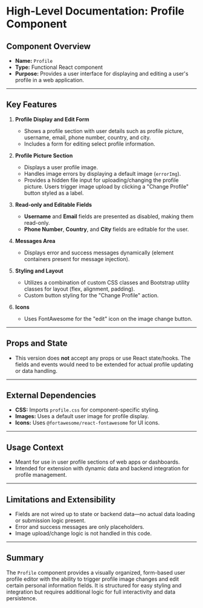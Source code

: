 # High-Level Documentation: Profile Component

## **Component Overview**
- **Name:** `Profile`
- **Type:** Functional React component
- **Purpose:** Provides a user interface for displaying and editing a user's profile in a web application.

---

## **Key Features**

1. **Profile Display and Edit Form**
    - Shows a profile section with user details such as profile picture, username, email, phone number, country, and city.
    - Includes a form for editing select profile information.

2. **Profile Picture Section**
    - Displays a user profile image.
    - Handles image errors by displaying a default image (`errorImg`).
    - Provides a hidden file input for uploading/changing the profile picture. Users trigger image upload by clicking a "Change Profile" button styled as a label.

3. **Read-only and Editable Fields**
    - **Username** and **Email** fields are presented as disabled, making them read-only.
    - **Phone Number**, **Country**, and **City** fields are editable for the user.

4. **Messages Area**
    - Displays error and success messages dynamically (element containers present for message injection).

5. **Styling and Layout**
    - Utilizes a combination of custom CSS classes and Bootstrap utility classes for layout (flex, alignment, padding).
    - Custom button styling for the "Change Profile" action.

6. **Icons**
    - Uses FontAwesome for the "edit" icon on the image change button.

---

## **Props and State**

- This version does **not** accept any props or use React state/hooks. The fields and events would need to be extended for actual profile updating or data handling.

---

## **External Dependencies**

- **CSS:** Imports `profile.css` for component-specific styling.
- **Images:** Uses a default user image for profile display.
- **Icons:** Uses `@fortawesome/react-fontawesome` for UI icons.

---

## **Usage Context**

- Meant for use in user profile sections of web apps or dashboards.
- Intended for extension with dynamic data and backend integration for profile management.

---

## **Limitations and Extensibility**

- Fields are not wired up to state or backend data—no actual data loading or submission logic present.
- Error and success messages are only placeholders.
- Image upload/change logic is not handled in this code.

---

## **Summary**

The `Profile` component provides a visually organized, form-based user profile editor with the ability to trigger profile image changes and edit certain personal information fields. It is structured for easy styling and integration but requires additional logic for full interactivity and data persistence.